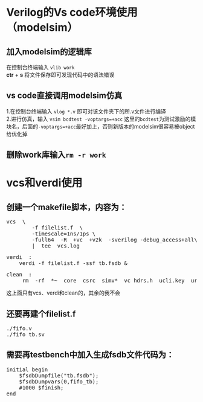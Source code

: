 # Verilog的Vs code环境使用（modelsim）
## 加入modelsim的逻辑库  

在控制台终端输入 `vlib work`  
**ctr** + **s** 将文件保存即可发现代码中的语法错误

## vs code直接调用modelsim仿真

1.在控制台终端输入 `vlog *.v` 即可对该文件夹下的所.v文件进行编译  
2.进行仿真，输入 `vsim bcdtest -voptargs=+acc` 这里的`bcdtest`为测试激励的模块名，后面的`-voptargs=+acc`最好加上，否则新版本的modelsim很容易被object给优化掉
## 删除work库输入`rm -r work`
# vcs和verdi使用
## 创建一个makefile脚本，内容为：  
<pre>vcs  \
		-f filelist.f  \
		-timescale=1ns/1ps \
		-full64  -R  +vc  +v2k  -sverilog -debug_access+all\
		|  tee  vcs.log 
</pre>
<pre>verdi  :
	verdi -f filelist.f -ssf tb.fsdb &amp;
</pre>  
<pre>clean  :
	 rm  -rf  *~  core  csrc  simv*  vc_hdrs.h  ucli.key  urg* *.log  novas.* *.fsdb* verdiLog  64* DVEfiles *.vpd
</pre>  
这上面只有vcs、verdi和clean的，其余的我不会  
## 还要再建个**filelist.f**
<pre>./fifo.v
./fifo_tb.sv
</pre>

## 需要再testbench中加入生成fsdb文件代码为：  
<pre>initial begin
    $fsdbDumpfile("tb.fsdb");
    $fsdbDumpvars(0,fifo_tb);
    #1000 $finish;
end
</pre>
